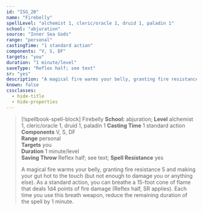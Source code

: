 ```yaml
---
id: "ISG_20"
name: "Firebelly"
spellLevel: "alchemist 1, cleric/oracle 1, druid 1, paladin 1"
school: "abjuration"
source: "Inner Sea Gods"
range: "personal"
castingTime: "1 standard action"
components: "V, S, DF"
targets: "you"
duration: "1 minute/level"
saveType: "Reflex half; see text"
sr: "yes"
description: "A magical fire warms your belly, granting fire resistance 5 and making your gut hot to the touch (but not enough to damage you or anything else). As a standard action, you can breathe a 15-foot cone of flame that deals 1d4 points of fire damage (Reflex half, SR applies). Each time you use this breath weapon, reduce the remaining duration of the spell by 1 minute."
known: false
cssclasses:
  - hide-title
  - hide-properties
---
```


> [!spellbook-spell-block] Firebelly
> **School:** abjuration; **Level** alchemist 1, cleric/oracle 1, druid 1, paladin 1
> **Casting Time** 1 standard action  
> **Components** V, S, DF  
> **Range** personal  
> **Targets** you  
> **Duration** 1 minute/level  
> **Saving Throw** Reflex half; see text; **Spell Resistance** yes
> 
> A magical fire warms your belly, granting fire resistance 5 and making your gut hot to the touch (but not enough to damage you or anything else). As a standard action, you can breathe a 15-foot cone of flame that deals 1d4 points of fire damage (Reflex half, SR applies). Each time you use this breath weapon, reduce the remaining duration of the spell by 1 minute.